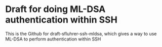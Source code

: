 # Draft for doing ML-DSA authentication within SSH

This is the Github for draft-sfluhrer-ssh-mldsa, which gives a way to use ML-DSA to perform authentication within SSH
